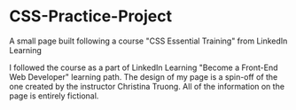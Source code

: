# CSS-Practice-Project
A small page built following a course "CSS Essential Training" from LinkedIn Learning

I followed the course as a part of LinkedIn Learning "Become a Front-End Web Developer" learning path. The design of my page is a spin-off of the one created by the instructor Christina Truong. All of the information on the page is entirely fictional.
